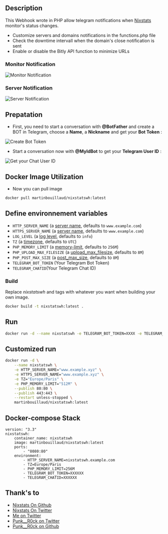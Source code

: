 ## Description 

This Webhook wrote in PHP allow telegram notifications when [Nixstats](https://nixstats.com) monitor's status changes.

* Customize servers and domains notifications in the functions.php file
* Check the downtime intervall when the domain's close notification is sent
* Enable or disable the Bitly API function to minimize URLs

### Monitor Notification

![Monitor Notification](https://i.imgur.com/h58GsZM.png)

### Server Notification

![Server Notification](https://i.imgur.com/aI0Tv04.png)

## Prepatation

* First, you need to start a conversation with **@BotFather** and create a BOT in Telegram, choose a **Name**, a **Nickname** and get your **Bot Token** :

![Create Bot Token](https://i.imgur.com/DVY1ak9.png)

* Start a conversation now with **@MyIdBot** to get your **Telegram User ID** :

![Get your Chat User ID](https://i.imgur.com/QRcnmJX.png)


## Docker Image Utilization

* Now you can pull image

```bash
docker pull martinbouillaud/nixstatswh:latest
```

## Define environnement variables

- `HTTP_SERVER_NAME` (a [server name](https://httpd.apache.org/docs/2.4/fr/mod/core.html#servername), defaults to `www.example.com`)
- `HTTPS_SERVER_NAME` (a [server name](https://httpd.apache.org/docs/2.4/fr/mod/core.html#servername), defaults to `www.example.com`)
- `LOG_LEVEL` (a [log level](https://httpd.apache.org/docs/2.4/fr/mod/core.html#loglevel), defaults to `info`)
- `TZ` (a [timezone](https://www.php.net/manual/timezones.php), defaults to `UTC`)
- `PHP_MEMORY_LIMIT` (a [memory-limit](https://www.php.net/manual/ini.core.php#ini.memory-limit), defaults to `256M`)
- `PHP_UPLOAD_MAX_FILESIZE` (a [upload_max_filesize](https://www.php.net/manual/fr/ini.core.php#ini.upload-max-filesize), defaults to `8M`)
- `PHP_POST_MAX_SIZE` (a [post_max_size](https://www.php.net/manual/fr/ini.core.php#ini.post-max-size), defaults to `8M`)
- `TELEGRAM_BOT_TOKEN` (Your Telegram Bot Token)
- `TELEGRAM_CHATID`(Your Telegram Chat ID)

### Build

Replace *nixstatswh* and tags with whatever you want when building your own image.

```sh
docker build -t nixstatswh:latest .
```

## Run

```bash
docker run -d --name nixstatswh -e TELEGRAM_BOT_TOKEN=XXXX -e TELEGRAM_CHATID=XXXX -p 80:80 martinbouillaud/nixstatswh:latest
```

## Customized run

```sh
docker run -d \
    --name nixstatswh \
    -e HTTP_SERVER_NAME="www.example.xyz" \
    -e HTTPS_SERVER_NAME="www.example.xyz" \
    -e TZ="Europe/Paris" \
    -e PHP_MEMORY_LIMIT="512M" \
    --publish 80:80 \
    --publish 443:443 \
    --restart unless-stopped \
    martinbouillaud/nixstatswh:latest
```

## Docker-compose Stack

```
version: "3.3"
nixstatswh:
    container_name: nixstatswh
    image: martinbouillaud/nixstatswh:latest
    ports:
        - "8080:80"
    environment:
        - HTTP_SERVER_NAME=nixstatswh.example.com
        - TZ=Europe/Paris
        - PHP_MEMORY_LIMIT=256M
        - TELEGRAM_BOT_TOKEN=XXXXXX
        - TELEGRAM_CHATID=XXXXXX
```


## Thank's to

* [Nixstats On Github](https://github.com/NIXStats)
* [Nixstats On Twitter](https://twitter.com/nixstats?lang=fr)
* [Me on Twitter](https://twitter.com/bilyb0y)
* [Punk__R0ck on Twitter]()
* [Punk__R0ck on Github]()
